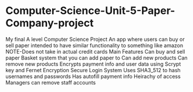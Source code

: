 # Computer-Science-Unit-5-Paper-Company-project
My final A level Computer Science Project 
An app where users can buy or sell paper intended to have similar functionality to something like amazon
NOTE-Does not take in actual credit cards 
Main Features
Can buy and sell paper
Basket system that you can add paper to 
Can add new products
Can remove new products
Encrypts payment info and user data using Scrypt key and Fernet Encryption
Secure Login System Uses SHA3_512 to hash usernames and passwords
Has autofill payment info
Heirachy of access
Managers can remove staff accounts







